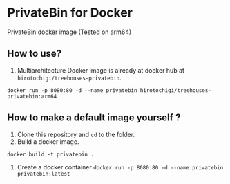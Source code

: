 # PrivateBin for Docker

PrivateBin docker image (Tested on arm64)

## How to use?

1. Multiarchitecture Docker image is already at docker hub at `hirotochigi/treehouses-privatebin`. 

```
docker run -p 8080:80 -d --name privatebin hirotochigi/treehouses-privatebin:arm64
```

## How to make a default image yourself ?

1. Clone this repository and `cd` to the folder.
1. Build a docker image.
```
docker build -t privatebin .
```
1. Create a docker container
`
docker run -p 8080:80 -d --name privatebin privatebin:latest
`
